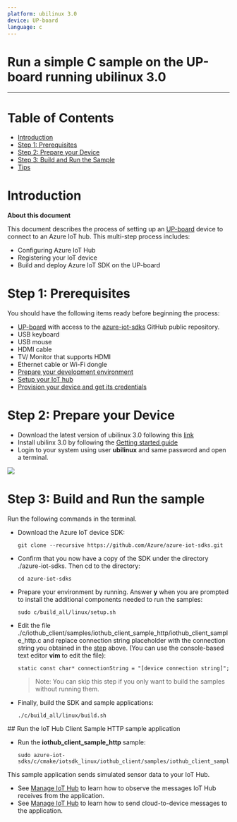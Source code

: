 ```yaml
---
platform: ubilinux 3.0
device: UP-board
language: c
---
```


Run a simple C sample on the UP-board running ubilinux 3.0
===
---

# Table of Contents

-   [Introduction](#Introduction)
-   [Step 1: Prerequisites](#Step-1-Prerequisites)
-   [Step 2: Prepare your Device](#Step-2-PrepareDevice)
-   [Step 3: Build and Run the Sample](#Step-3-Build)
-   [Tips](#tips)

<a name="Introduction"></a>
# Introduction

**About this document**

This document describes the process of setting up an
[UP-board](http://www.up-board.org/) device to connect to an Azure IoT hub.
This multi-step process includes:
-   Configuring Azure IoT Hub
-   Registering your IoT device
-   Build and deploy Azure IoT SDK on the UP-board

<a name="Step-1-Prerequisites"></a>
# Step 1: Prerequisites

You should have the following items ready before beginning the process:
-   [UP-board](http://up-shop.org/) with access to the [azure-iot-sdks](https://github.com/Azure/azure-iot-sdks) GitHub public repository.
-   USB keyboard
-   USB mouse
-   HDMI cable
-   TV/ Monitor that supports HDMI
-   Ethernet cable or Wi-Fi dongle
-   [Prepare your development environment][setup-devbox-linux]
-   [Setup your IoT hub][lnk-setup-iot-hub]
-   [Provision your device and get its credentials][lnk-manage-iot-hub]

<a name="Step-2-PrepareDevice"></a>
# Step 2: Prepare your Device

-   Download the latest version of ubilinux 3.0 following this [link](http://www.up-community.org/downloads)
-   Install ubilinx 3.0 by following the [Getting started guide](http://www.up-community.org/UpWiki/index.php/Getting_Started)
-   Login to your system using user **ubilinux** and same password and open a terminal.

  ![](./media/ubilinux_up_board01.png)


<a name="Step-3-Build"></a>
# Step 3: Build and Run the sample

Run the following commands in the terminal.

-   Download the Azure IoT device SDK:

    ```
    git clone --recursive https://github.com/Azure/azure-iot-sdks.git
    ```

-   Confirm that you now have a copy of the SDK under the directory ./azure-iot-sdks. Then cd to the directory:

    ```
    cd azure-iot-sdks
    ```

-   Prepare your environment by running. Answer **y** when you are prompted to install the additional components needed to run the samples:
    ```
    sudo c/build_all/linux/setup.sh
    ```

-   Edit the file ./c/iothub_client/samples/iothub_client_sample_http/iothub_client_sample_http.c and replace connection string placeholder with the connection string
you obtained in the [step](#DeviceConnectionString) above.
(You can use the console-based text editor **vim** to edit the file):

    ```
    static const char* connectionString = "[device connection string]";
    ```
    > Note: You can skip this step if you only want to build the samples without running them.

-   Finally, build the SDK and sample applications:

    ```
    ./c/build_all/linux/build.sh
    ```

<a name="buildsimplesample"/>
## Run the IoT Hub Client Sample HTTP sample application

-   Run the **iothub_client_sample_http** sample:

    ```
    sudo azure-iot-sdks/c/cmake/iotsdk_linux/iothub_client/samples/iothub_client_sample_http/iothub_client_sample_http
    ```

This sample application sends simulated sensor data to your IoT Hub.

-   See [Manage IoT Hub][lnk-manage-iot-hub] to learn how to observe the messages IoT Hub receives from the application.
-   See [Manage IoT Hub][lnk-manage-iot-hub] to learn how to send cloud-to-device messages to the application.

[setup-devbox-linux]: https://github.com/Azure/azure-iot-sdks/blob/master/c/doc/devbox_setup.md
[lnk-setup-iot-hub]: ../setup_iothub.md
[lnk-manage-iot-hub]: ../manage_iot_hub.md
